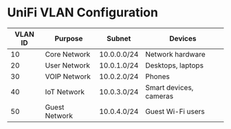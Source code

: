 # UniFi VLAN Configuration

| VLAN ID | Purpose         | Subnet         | Devices                |
|---------|-----------------|----------------|------------------------|
| 10      | Core Network    | 10.0.0.0/24    | Network hardware       |
| 20      | User Network    | 10.0.1.0/24    | Desktops, laptops      |
| 30      | VOIP Network    | 10.0.2.0/24    | Phones                 |
| 40      | IoT Network     | 10.0.3.0/24    | Smart devices, cameras |
| 50      | Guest Network   | 10.0.4.0/24    | Guest Wi-Fi users      |
